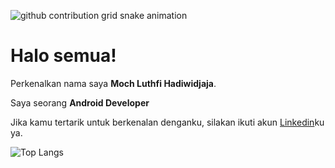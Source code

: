 ![github contribution grid snake animation](https://raw.githubusercontent.com/luthfihadi78/luthfihadi78/main/github-contribution-grid-snake-dark.svg#gh-dark-mode-only)

# Halo semua! 

Perkenalkan nama saya **Moch Luthfi Hadiwidjaja**.

Saya seorang **Android Developer**

Jika kamu tertarik untuk berkenalan denganku, silakan ikuti akun [Linkedin](https://www.linkedin.com/in/luthfi-hadiwidjaja-aa91b5171/)ku ya.

![Top Langs](https://github-readme-stats.vercel.app/api/top-langs/?username=gandarain&theme=tokyonight&layout=compact&hide=html,php,hack,css,TeX)
